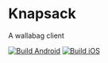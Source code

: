 # Knapsack

A wallabag client

[![Build Android](https://github.com/jzbrooks/Knapsack/actions/workflows/ci-android.yml/badge.svg)](https://github.com/jzbrooks/Knapsack/actions/workflows/ci-android.yml)
[![Build iOS](https://github.com/jzbrooks/Knapsack/actions/workflows/ci-ios.yml/badge.svg)](https://github.com/jzbrooks/Knapsack/actions/workflows/ci-ios.yml)
